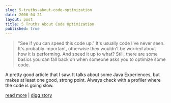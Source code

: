 ```yaml
---
slug: 5-truths-about-code-optimization
date: 2006-04-21
layout: post
title: 5 Truths About Code Optimization
published: true
---
```

<blockquote class="posterous_medium_quote">"See if you can speed this code up." It's usually code I've never seen. It's probably important, otherwise they wouldn't be worried about how it is performing. And speed it up to what? Still, there are some basics you can fall back on when someone asks you to optimize some code.</blockquote><p />A pretty good article that I saw.  It talks about some Java Experiences, but makes at least one good, strong point.  Always check with a profiler where the code is going slow.<p /><a href="http://jroller.com/page/rolsen/20060419/">read more</a> | <a href="http://digg.com/programming/5_Truths_About_Code_Optimization">digg story</a><div class="blogger-post-footer"><img class="posterous_download_image" src="https://blogger.googleusercontent.com/tracker/8109338-114562359903452365?l=www.kinlan.co.uk%2Findex.html" height="1" alt="" width="1" /></div>

